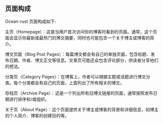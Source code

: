 ## 页面构成

Ocean-rust 页面构成如下:

主页（Homepage）：这是当用户首次访问你的博客时看到的页面。通常，这个页面会显示你最新或最热门的博文摘要，同时也可能包含一个关于博主或博客的简介。

博文页面（Blog Post Pages）：每篇博文都会有自己的单独页面，包含标题、发布日期、作者、博文正文等信息。文章页可能还会包含评论部分，供读者分享他们的想法。

分类页（Category Pages）：在博客上，作者可以根据主题或话题进行博文分类。每个分类都会有自己的页面，上面列出了所有相关的博文。

存档页（Archive Page）：这是一个列出所有旧博文链接的页面，通常按照发布日期进行排序和/或组织。

关于页（About Page）：这个页面提供关于博主或博客的背景和详细信息，如博主的个人简介、博客的创建目的等。
